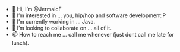 - 👋 Hi, I’m @JermaicF
- 👀 I’m interested in ... you, hip/hop and software development:P
- 🌱 I’m currently working in ... Java.
- 💞️ I’m looking to collaborate on ... all of it.
- 📫 How to reach me ... call me whenever (just dont call me late for lunch).

<!---
JermaicF/JermaicF is a ✨ special ✨ repository because its `README.md` (this file) appears on your GitHub profile.
You can click the Preview link to take a look at your changes.
--->
